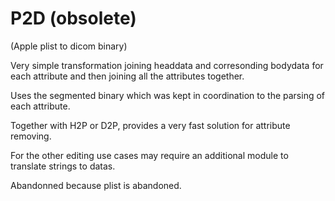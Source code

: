 # P2D (obsolete)

(Apple plist to dicom binary)

Very simple transformation joining headdata and corresonding bodydata for each attribute and then joining all the attributes together.

Uses the segmented binary which was kept in coordination to the parsing of each attribute.

Together with H2P or D2P, provides a very fast solution for attribute removing.

For the other editing use cases may require an additional module to translate strings to datas.

Abandonned because plist is abandoned.
